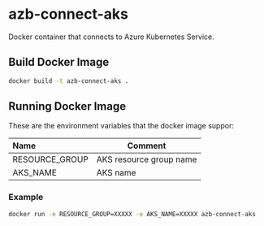 # azb-connect-aks
Docker container that connects to Azure Kubernetes Service.

## Build Docker Image

```bash
docker build -t azb-connect-aks .
```

## Running Docker Image

These are the environment variables that the docker image suppor:

|Name               | Comment                         |
|:------------------|---------------------------------|
|RESOURCE_GROUP     | AKS resource group name         |
|AKS_NAME           | AKS name                        |

### Example

```bash
docker run -e RESOURCE_GROUP=XXXXX -e AKS_NAME=XXXXX azb-connect-aks
```
